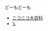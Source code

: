 どーもどーも

- [ニコニコ大百科](https://dic.nicovideo.jp/u/10450913)
- [𝕏](https://x.com/gimmickgang)

<!--
**gimmickgang/gimmickgang** is a ✨ _special_ ✨ repository because its `README.md` (this file) appears on your GitHub profile.

Here are some ideas to get you started:

- 🔭 I’m currently working on ...
- 🌱 I’m currently learning ...
- 👯 I’m looking to collaborate on ...
- 🤔 I’m looking for help with ...
- 💬 Ask me about ...
- 📫 How to reach me: ...
- 😄 Pronouns: ...
- ⚡ Fun fact: ...
-->
